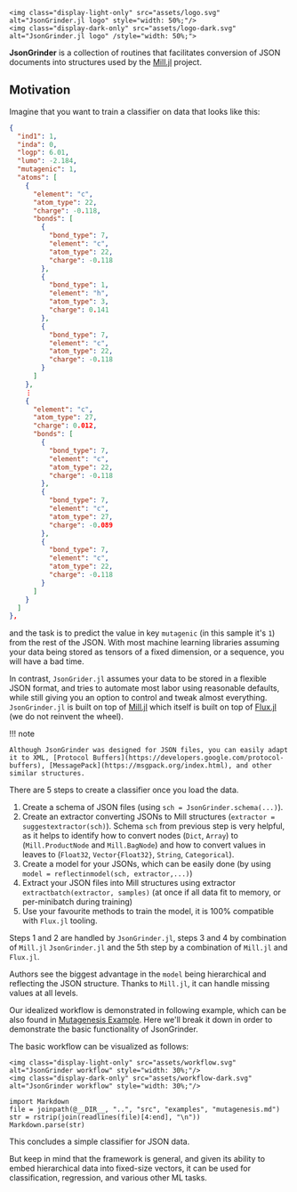 ```@raw html
<img class="display-light-only" src="assets/logo.svg" alt="JsonGrinder.jl logo" style="width: 50%;"/>
<img class="display-dark-only" src="assets/logo-dark.svg" alt="JsonGrinder.jl logo" /style="width: 50%;">
```

**JsonGrinder** is a collection of routines that facilitates conversion of JSON documents into structures used by the [Mill.jl](https://github.com/CTUAvastLab/Mill.jl) project.

## Motivation

Imagine that you want to train a classifier on data that looks like this:
```json
{
  "ind1": 1,
  "inda": 0,
  "logp": 6.01,
  "lumo": -2.184,
  "mutagenic": 1,
  "atoms": [
	{
	  "element": "c",
	  "atom_type": 22,
	  "charge": -0.118,
	  "bonds": [
		{
		  "bond_type": 7,
		  "element": "c",
		  "atom_type": 22,
		  "charge": -0.118
		},
		{
		  "bond_type": 1,
		  "element": "h",
		  "atom_type": 3,
		  "charge": 0.141
		},
		{
		  "bond_type": 7,
		  "element": "c",
		  "atom_type": 22,
		  "charge": -0.118
		}
	  ]
	},
	⋮
	{
	  "element": "c",
	  "atom_type": 27,
	  "charge": 0.012,
	  "bonds": [
		{
		  "bond_type": 7,
		  "element": "c",
		  "atom_type": 22,
		  "charge": -0.118
		},
		{
		  "bond_type": 7,
		  "element": "c",
		  "atom_type": 27,
		  "charge": -0.089
		},
		{
		  "bond_type": 7,
		  "element": "c",
		  "atom_type": 22,
		  "charge": -0.118
		}
	  ]
	}
  ]
},

```
and the task is to predict the value in key `mutagenic` (in this sample it's `1`) from the rest of the JSON.
With most machine learning libraries assuming your data being stored as tensors of a fixed dimension, or a sequence, you will have a bad time. 

In contrast, `JsonGrider.jl` assumes your data to be stored in a flexible JSON format, and tries to automate most labor using reasonable defaults, while still giving you an option to control and tweak almost everything.
`JsonGrinder.jl` is built on top of [Mill.jl](https://github.com/CTUAvastLab/Mill.jl) which itself is built on top of [Flux.jl](https://fluxml.ai/) (we do not reinvent the wheel). 

!!! note

    Although JsonGrinder was designed for JSON files, you can easily adapt it to XML, [Protocol Buffers](https://developers.google.com/protocol-buffers), [MessagePack](https://msgpack.org/index.html), and other similar structures.

There are 5 steps to create a classifier once you load the data.

1. Create a schema of JSON files (using `sch = JsonGrinder.schema(...)`).
2. Create an extractor converting JSONs to Mill structures (`extractor = suggestextractor(sch)`). 
   Schema `sch` from previous step is very helpful, as it helps to identify how to convert nodes (`Dict`, `Array`) to (`Mill.ProductNode` and `Mill.BagNode`) and how to convert values in leaves to (`Float32`, `Vector{Float32}`, `String`, `Categorical`).
3. Create a model for your JSONs, which can be easily done (by using `model = reflectinmodel(sch, extractor,...)`)
4. Extract your JSON files into Mill structures using extractor `extractbatch(extractor, samples)` (at once if all data fit to memory, or per-minibatch during training)
5. Use your favourite methods to train the model, it is 100% compatible with `Flux.jl` tooling.

Steps 1 and 2 are handled by `JsonGrinder.jl`, steps 3 and 4 by combination of `Mill.jl` `JsonGrinder.jl` and the 5th step by a combination of `Mill.jl` and `Flux.jl`.

Authors see the biggest advantage in the `model` being hierarchical and reflecting the JSON structure. Thanks to `Mill.jl`, it can handle missing values at all levels.

Our idealized workflow is demonstrated in following example, which can be also found in [Mutagenesis Example](@ref). Here we'll break it down in order to demonstrate the basic functionality of JsonGrinder.

The basic workflow can be visualized as follows:

```@raw html
<img class="display-light-only" src="assets/workflow.svg" alt="JsonGrinder workflow" style="width: 30%;"/>
<img class="display-dark-only" src="assets/workflow-dark.svg" alt="JsonGrinder workflow" style="width: 30%;"/>
```

```@eval
import Markdown
file = joinpath(@__DIR__, "..", "src", "examples", "mutagenesis.md")
str = rstrip(join(readlines(file)[4:end], "\n"))
Markdown.parse(str)
```

This concludes a simple classifier for JSON data.

But keep in mind that the framework is general, and given its ability to embed hierarchical data into fixed-size vectors, it can be used for classification, regression, and various other ML tasks.
